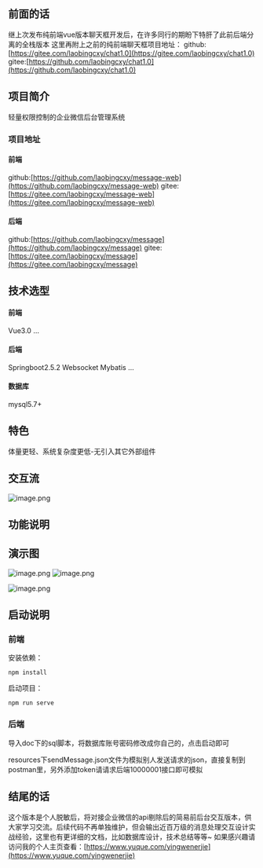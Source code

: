 ## 前面的话

继上次发布纯前端vue版本聊天框开发后，在许多同行的期盼下特肝了此前后端分离的全栈版本
这里再附上之前的纯前端聊天框项目地址：
github:[https://gitee.com/laobingcxy/chat1.0](https://gitee.com/laobingcxy/chat1.0)
gitee:[https://github.com/laobingcxy/chat1.0](https://github.com/laobingcxy/chat1.0)

## 项目简介


轻量权限控制的企业微信后台管理系统


### 项目地址

#### 前端

github:[https://github.com/laobingcxy/message-web](https://github.com/laobingcxy/message-web)
gitee:[https://gitee.com/laobingcxy/message-web](https://gitee.com/laobingcxy/message-web)

#### 后端

github:[https://github.com/laobingcxy/message](https://github.com/laobingcxy/message)
gitee:[https://gitee.com/laobingcxy/message](https://gitee.com/laobingcxy/message)


## 技术选型

#### 前端

Vue3.0
...

#### 后端

Springboot2.5.2
Websocket
Mybatis
...

#### 数据库

mysql5.7+

## 特色

体量更轻、系统复杂度更低-无引入其它外部组件


## 交互流

![image.png](https://cdn.nlark.com/yuque/0/2021/png/2442600/1628666152785-7bdeb723-a3d2-4538-8f6a-80a432346ad5.png#align=left&display=inline&height=345&margin=%5Bobject%20Object%5D&name=image.png&originHeight=689&originWidth=1158&size=101959&status=done&style=none&width=579)

## 功能说明




## 演示图


![image.png](https://cdn.nlark.com/yuque/0/2021/png/2442600/1628667133015-cc82f1f6-8e39-4c0b-bfa4-f1ba6349eff0.png#align=left&display=inline&height=323&margin=%5Bobject%20Object%5D&name=image.png&originHeight=809&originWidth=1828&size=48610&status=done&style=shadow&width=729)
![image.png](https://cdn.nlark.com/yuque/0/2021/png/2442600/1628667277665-077ef290-8e72-4715-b343-5ee29e1db78a.png#align=left&display=inline&height=344&margin=%5Bobject%20Object%5D&name=image.png&originHeight=883&originWidth=1889&size=259988&status=done&style=shadow&width=736)


![image.png](https://cdn.nlark.com/yuque/0/2021/png/2442600/1628667453883-74ed55d0-ed0e-4d01-952a-d122cfdd78fc.png#align=left&display=inline&height=368&margin=%5Bobject%20Object%5D&name=image.png&originHeight=790&originWidth=1587&size=68589&status=done&style=shadow&width=739)

## 启动说明


### 前端




安装依赖：

```
npm install
```


启动项目：

```
npm run serve
```


### 后端


导入doc下的sql脚本，将数据库账号密码修改成你自己的，点击启动即可

resources下sendMessage.json文件为模拟别人发送请求的json，直接复制到postman里，另外添加token请请求后端10000001接口即可模拟




## 结尾的话

这个版本是个人脱敏后，将对接企业微信的api剔除后的简易前后台交互版本，供大家学习交流。后续代码不再单独维护，但会输出近百万级的消息处理交互设计实战经验，这里也有更详细的文档，比如数据库设计，技术总结等等~
如果感兴趣请访问我的个人主页查看：[https://www.yuque.com/yingwenerjie](https://www.yuque.com/yingwenerjie)

